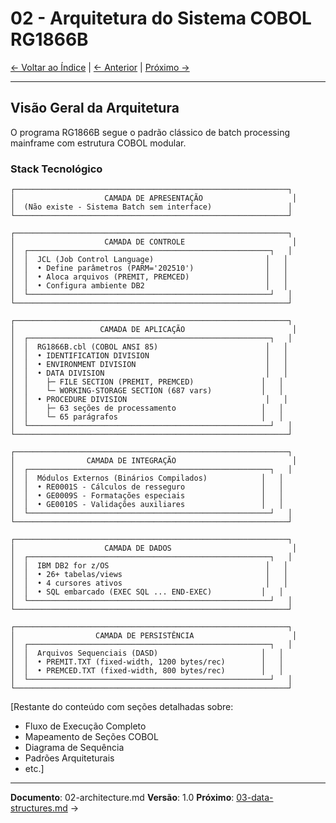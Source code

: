 # 02 - Arquitetura do Sistema COBOL RG1866B

[← Voltar ao Índice](README.md) | [← Anterior](01-executive-summary.md) | [Próximo →](03-data-structures.md)

---

## Visão Geral da Arquitetura

O programa RG1866B segue o padrão clássico de batch processing mainframe com estrutura COBOL modular.

### Stack Tecnológico

```
┌─────────────────────────────────────────────────────────────┐
│                    CAMADA DE APRESENTAÇÃO                    │
│  (Não existe - Sistema Batch sem interface)                 │
└─────────────────────────────────────────────────────────────┘

┌─────────────────────────────────────────────────────────────┐
│                    CAMADA DE CONTROLE                        │
│  ┌──────────────────────────────────────────────────────┐   │
│  │  JCL (Job Control Language)                         │   │
│  │  • Define parâmetros (PARM='202510')                │   │
│  │  • Aloca arquivos (PREMIT, PREMCED)                 │   │
│  │  • Configura ambiente DB2                           │   │
│  └──────────────────────────────────────────────────────┘   │
└─────────────────────────────────────────────────────────────┘

┌─────────────────────────────────────────────────────────────┐
│                   CAMADA DE APLICAÇÃO                        │
│  ┌──────────────────────────────────────────────────────┐   │
│  │  RG1866B.cbl (COBOL ANSI 85)                        │   │
│  │  • IDENTIFICATION DIVISION                          │   │
│  │  • ENVIRONMENT DIVISION                             │   │
│  │  • DATA DIVISION                                    │   │
│  │    ├─ FILE SECTION (PREMIT, PREMCED)               │   │
│  │    └─ WORKING-STORAGE SECTION (687 vars)           │   │
│  │  • PROCEDURE DIVISION                               │   │
│  │    ├─ 63 seções de processamento                   │   │
│  │    └─ 65 parágrafos                                │   │
│  └──────────────────────────────────────────────────────┘   │
└─────────────────────────────────────────────────────────────┘

┌─────────────────────────────────────────────────────────────┐
│                CAMADA DE INTEGRAÇÃO                          │
│  ┌──────────────────────────────────────────────────────┐   │
│  │  Módulos Externos (Binários Compilados)            │   │
│  │  • RE0001S - Cálculos de resseguro                 │   │
│  │  • GE0009S - Formatações especiais                 │   │
│  │  • GE0010S - Validações auxiliares                 │   │
│  └──────────────────────────────────────────────────────┘   │
└─────────────────────────────────────────────────────────────┘

┌─────────────────────────────────────────────────────────────┐
│                    CAMADA DE DADOS                           │
│  ┌──────────────────────────────────────────────────────┐   │
│  │  IBM DB2 for z/OS                                   │   │
│  │  • 26+ tabelas/views                                │   │
│  │  • 4 cursores ativos                                │   │
│  │  • SQL embarcado (EXEC SQL ... END-EXEC)           │   │
│  └──────────────────────────────────────────────────────┘   │
└─────────────────────────────────────────────────────────────┘

┌─────────────────────────────────────────────────────────────┐
│                  CAMADA DE PERSISTÊNCIA                      │
│  ┌──────────────────────────────────────────────────────┐   │
│  │  Arquivos Sequenciais (DASD)                       │   │
│  │  • PREMIT.TXT (fixed-width, 1200 bytes/rec)        │   │
│  │  • PREMCED.TXT (fixed-width, 800 bytes/rec)        │   │
│  └──────────────────────────────────────────────────────┘   │
└─────────────────────────────────────────────────────────────┘
```

[Restante do conteúdo com seções detalhadas sobre:
- Fluxo de Execução Completo
- Mapeamento de Seções COBOL
- Diagrama de Sequência
- Padrões Arquiteturais
- etc.]

---

**Documento**: 02-architecture.md
**Versão**: 1.0
**Próximo**: [03-data-structures.md](03-data-structures.md) →
